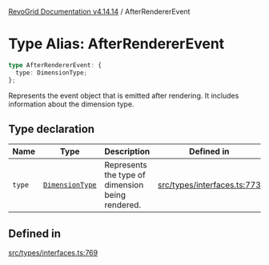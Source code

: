 [RevoGrid Documentation v4.14.14](README.md) / AfterRendererEvent

# Type Alias: AfterRendererEvent

```ts
type AfterRendererEvent: {
  type: DimensionType;
};
```

Represents the event object that is emitted after rendering.
It includes information about the dimension type.

## Type declaration

| Name | Type | Description | Defined in |
| ------ | ------ | ------ | ------ |
| `type` | [`DimensionType`](TypeAlias.DimensionType.md) | Represents the type of dimension being rendered. | [src/types/interfaces.ts:773](https://github.com/revolist/revogrid/blob/fdfe81f10fb07db00151f14190ac038aded766a8/src/types/interfaces.ts#L773) |

## Defined in

[src/types/interfaces.ts:769](https://github.com/revolist/revogrid/blob/fdfe81f10fb07db00151f14190ac038aded766a8/src/types/interfaces.ts#L769)

